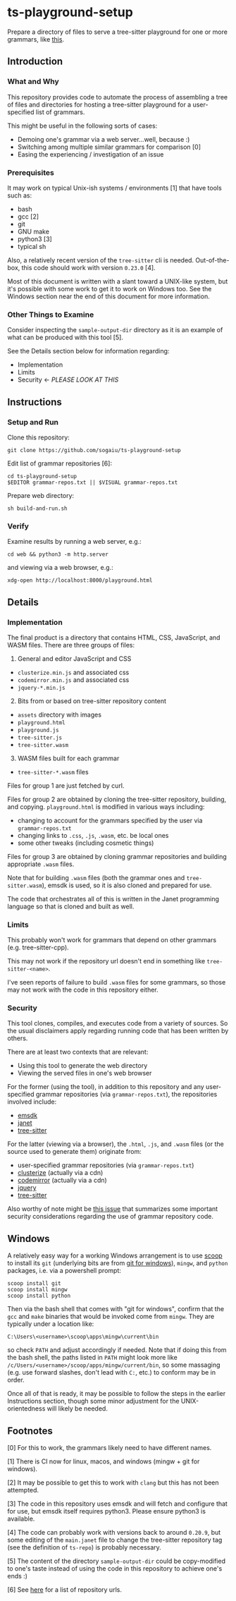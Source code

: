 # ts-playground-setup

Prepare a directory of files to serve a tree-sitter playground for one
or more grammars, like
[this](https://sogaiu.github.io/ts-playground-setup/playground.html).

## Introduction

### What and Why

This repository provides code to automate the process of assembling a
tree of files and directories for hosting a tree-sitter playground for
a user-specified list of grammars.

This might be useful in the following sorts of cases:

* Demoing one's grammar via a web server...well, because :)
* Switching among multiple similar grammars for comparison [0]
* Easing the experiencing / investigation of an issue

### Prerequisites

It may work on typical Unix-ish systems / environments [1] that have
tools such as:

* bash
* gcc [2]
* git
* GNU make
* python3 [3]
* typical sh

Also, a relatively recent version of the `tree-sitter` cli is needed.
Out-of-the-box, this code should work with version `0.23.0` [4].

Most of this document is written with a slant toward a UNIX-like
system, but it's possible with some work to get it to work on Windows
too.  See the Windows section near the end of this document for more
information.

### Other Things to Examine

Consider inspecting the `sample-output-dir` directory as it is an
example of what can be produced with this tool [5].

See the Details section below for information regarding:

* Implementation
* Limits
* Security <- *PLEASE LOOK AT THIS*

## Instructions

### Setup and Run

Clone this repository:

```
git clone https://github.com/sogaiu/ts-playground-setup
```

Edit list of grammar repositories [6]:

```
cd ts-playground-setup
$EDITOR grammar-repos.txt || $VISUAL grammar-repos.txt
```

Prepare web directory:

```
sh build-and-run.sh
```

### Verify

Examine results by running a web server, e.g.:

```
cd web && python3 -m http.server
```

and viewing via a web browser, e.g.:

```
xdg-open http://localhost:8000/playground.html
```

## Details

### Implementation

The final product is a directory that contains HTML, CSS, JavaScript,
and WASM files.  There are three groups of files:

1. General and editor JavaScript and CSS
  * `clusterize.min.js` and associated css
  * `codemirror.min.js` and associated css
  * `jquery-*.min.js`

2. Bits from or based on tree-sitter repository content
  * `assets` directory with images
  * `playground.html`
  * `playground.js`
  * `tree-sitter.js`
  * `tree-sitter.wasm`

3. WASM files built for each grammar
  * `tree-sitter-*.wasm` files

Files for group 1 are just fetched by curl.

Files for group 2 are obtained by cloning the tree-sitter repository,
building, and copying.  `playground.html` is modified in various ways
including:

* changing to account for the grammars specified by the user via
  `grammar-repos.txt`
* changing links to `.css`, `.js`, `.wasm`, etc. be local ones
* some other tweaks (including cosmetic things)

Files for group 3 are obtained by cloning grammar repositories and
building appropriate `.wasm` files.

Note that for building `.wasm` files (both the grammar ones and
`tree-sitter.wasm`), emsdk is used, so it is also cloned and prepared
for use.

The code that orchestrates all of this is written in the Janet
programming language so that is cloned and built as well.

### Limits

This probably won't work for grammars that depend on other grammars
(e.g. tree-sitter-cpp).

This may not work if the repository url doesn't end in something
like `tree-sitter-<name>`.

I've seen reports of failure to build `.wasm` files for some grammars,
so those may not work with the code in this repository either.

### Security

This tool clones, compiles, and executes code from a variety of
sources.  So the usual disclaimers apply regarding running code that
has been written by others.

There are at least two contexts that are relevant:

* Using this tool to generate the web directory
* Viewing the served files in one's web browser

For the former (using the tool), in addition to this repository and
any user-specified grammar repositories (via `grammar-repos.txt`), the
repositories involved include:

* [emsdk](https://github.com/emscripten-core/emsdk)
* [janet](https://github.com/janet-lang/janet)
* [tree-sitter](https://github.com/tree-sitter/tree-sitter)

For the latter (viewing via a browser), the `.html`, `.js`, and
`.wasm` files (or the source used to generate them) originate from:

* user-specified grammar repositories (via `grammar-repos.txt`)
* [clusterize](https://github.com/NeXTs/Clusterize.js) (actually via a cdn)
* [codemirror](https://github.com/codemirror/codemirror5) (actually via a cdn)
* [jquery](https://github.com/jquery/jquery)
* [tree-sitter](https://github.com/tree-sitter/tree-sitter)

Also worthy of note might be [this
issue](https://github.com/tree-sitter/tree-sitter/issues/1641) that
summarizes some important security considerations regarding the use of
grammar repository code.

## Windows

A relatively easy way for a working Windows arrangement is to use
[scoop](https://scoop.sh) to install its `git` (underlying bits are
from [git for windows](https://gitforwindows.org/)), `mingw`, and
`python` packages, i.e. via a powershell prompt:

```
scoop install git
scoop install mingw
scoop install python
```

Then via the bash shell that comes with "git for windows", confirm
that the `gcc` and `make` binaries that would be invoked come from
`mingw`.  They are typically under a location like:

```
C:\Users\<username>\scoop\apps\mingw\current\bin
```

so check `PATH` and adjust accordingly if needed.  Note that if doing
this from the bash shell, the paths listed in `PATH` might look more
like `/c/Users/<username>/scoop/apps/mingw/current/bin`, so some
massaging (e.g. use forward slashes, don't lead with `C:`, etc.) to
conform may be in order.

Once all of that is ready, it may be possible to follow the steps in
the earlier Instructions section, though some minor adjustment for the
UNIX-orientedness will likely be needed.

## Footnotes

[0] For this to work, the grammars likely need to have different
names.

[1] There is CI now for linux, macos, and windows (mingw + git for
windows).

[2] It may be possible to get this to work with `clang` but this has
not been attempted.

[3] The code in this repository uses emsdk and will fetch and
configure that for use, but emsdk itself requires python3.  Please
ensure python3 is available.

[4] The code can probably work with versions back to around `0.20.9`,
but some editing of the `main.janet` file to change the tree-sitter
repository tag (see the definition of `ts-repo`) is probably
necessary.

[5] The content of the directory `sample-output-dir` could be
copy-modified to one's taste instead of using the code in this
repository to achieve one's ends :)

[6] See
[here](https://github.com/sogaiu/ts-questions/blob/master/ts-grammar-repositories.txt)
for a list of repository urls.

